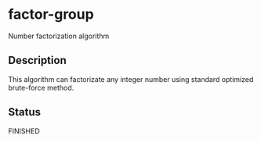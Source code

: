 # factor-group
Number factorization algorithm

## Description
This algorithm can factorizate any integer number using standard optimized brute-force method.

## Status
FINISHED

